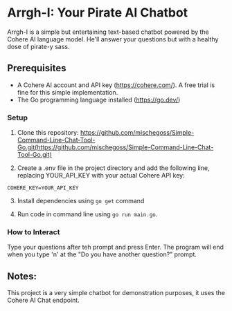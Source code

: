 # Arrgh-I: Your Pirate AI Chatbot

Arrgh-I is a simple but entertaining text-based chatbot powered by the Cohere AI language model. He'll answer your questions but with a healthy dose of pirate-y sass.

## Prerequisites

* A Cohere AI account and API key (https://cohere.com/). A free trial is fine for this simple implementation.
* The Go programming language installed (https://go.dev/)

### Setup

1. Clone this repository: https://github.com/mischegoss/Simple-Command-Line-Chat-Tool-Go.git(https://github.com/mischegoss/Simple-Command-Line-Chat-Tool-Go.git)

2. Create a .env file in the project directory and add the following line, replacing YOUR_API_KEY with your actual Cohere API key:

```
COHERE_KEY=YOUR_API_KEY
```

3. Install dependencies using `go get` command

4. Run code in command line using `go run main.go`.

### How to Interact

Type your questions after teh prompt and press Enter. The program will end when you type 'n' at the "Do you have another question?" prompt.

## Notes:

This project is a very simple chatbot for demonstration purposes, it uses the Cohere AI Chat endpoint.

